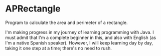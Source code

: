 # APRectangle
Program to calculate the area and perimeter of a rectangle.

I'm making progress in my journey of learning programming with Java.
I must admit that I'm a complete beginner in this, and also with
English (as I'm a native Spanish speaker). However, I will keep learning
day by day, taking it one step at a time; there's no need to rush.
